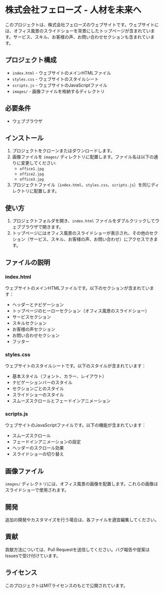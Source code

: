 # 株式会社フェローズ - 人材を未来へ

このプロジェクトは、株式会社フェローズのウェブサイトです。ウェブサイトには、オフィス風景のスライドショーを背景にしたトップページが含まれています。サービス、スキル、お客様の声、お問い合わせセクションも含まれています。

## プロジェクト構成

- `index.html` - ウェブサイトのメインHTMLファイル
- `styles.css` - ウェブサイトのスタイルシート
- `scripts.js` - ウェブサイトのJavaScriptファイル
- `images/` - 画像ファイルを格納するディレクトリ

## 必要条件

- ウェブブラウザ

## インストール

1. プロジェクトをクローンまたはダウンロードします。
2. 画像ファイルを `images/` ディレクトリに配置します。ファイル名は以下の通りに変更してください:
   - `office1.jpg`
   - `office2.jpg`
   - `office3.jpg`
3. プロジェクトファイル（`index.html`、`styles.css`、`scripts.js`）を同じディレクトリに配置します。

## 使い方

1. プロジェクトフォルダを開き、`index.html` ファイルをダブルクリックしてウェブブラウザで開きます。
2. トップページにはオフィス風景のスライドショーが表示され、その他のセクション（サービス、スキル、お客様の声、お問い合わせ）にアクセスできます。

## ファイルの説明

### index.html

ウェブサイトのメインHTMLファイルです。以下のセクションが含まれています：

- ヘッダーとナビゲーション
- トップページのヒーローセクション（オフィス風景のスライドショー）
- サービスセクション
- スキルセクション
- お客様の声セクション
- お問い合わせセクション
- フッター

### styles.css

ウェブサイトのスタイルシートです。以下のスタイルが含まれています：

- 基本スタイル（フォント、カラー、レイアウト）
- ナビゲーションバーのスタイル
- セクションごとのスタイル
- スライドショーのスタイル
- スムーズスクロールとフェードインアニメーション

### scripts.js

ウェブサイトのJavaScriptファイルです。以下の機能が含まれています：

- スムーズスクロール
- フェードインアニメーションの設定
- ヘッダーのスクロール効果
- スライドショーの切り替え

## 画像ファイル

`images/` ディレクトリには、オフィス風景の画像を配置します。これらの画像はスライドショーで使用されます。

## 開発

追加の開発やカスタマイズを行う場合は、各ファイルを適宜編集してください。

## 貢献

貢献方法については、Pull Requestを送信してください。バグ報告や提案はIssuesで受け付けています。

## ライセンス

このプロジェクトはMITライセンスのもとで公開されています。
